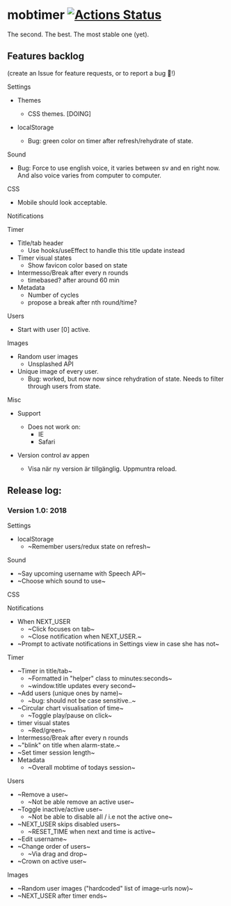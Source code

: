 mobtimer [![Actions Status](https://github.com/Pratterino/mobtimer/workflows/CI/badge.svg)](https://github.com/Pratterino/mobtimer/actions)
========
The second. The best. The most stable one (yet). 

## Features backlog
(create an Issue for feature requests, or to report a bug 🐜!)

Settings
* Themes
  - CSS themes. [DOING]

* localStorage
  - Bug: green color on timer after refresh/rehydrate of state.

Sound
 - Bug: Force to use english voice, it varies between sv and en right now. And also voice varies from computer to computer.

CSS
* Mobile should look acceptable.

Notifications
  
Timer
* Title/tab header
  - Use hooks/useEffect to handle this title update instead
* Timer visual states
  - Show favicon color based on state
* Intermesso/Break after every n rounds
  - timebased? after around 60 min
* Metadata
  - Number of cycles
  - propose a break after nth round/time?
  
Users
* Start with user [0] active.

Images
* Random user images
  - Unsplashed API
* Unique image of every user.
  - Bug: worked, but now now since rehydration of state. Needs to filter through users from state.

Misc
* Support
  - Does not work on:
    - IE
    - Safari
    
* Version control av appen
  - Visa när ny version är tillgänglig. Uppmuntra reload.

## Release log:
### Version 1.0: 2018
Settings
* localStorage
  - ~Remember users/redux state on refresh~

Sound
* ~Say upcoming username with Speech API~
* ~Choose which sound to use~  

CSS

Notifications
* When NEXT_USER
  - ~Click focuses on tab~
  - ~Close notification when NEXT_USER.~
* ~Prompt to activate notifications in Settings view in case she has not~
  
Timer
* ~Timer in title/tab~
  - ~Formatted in "helper" class to minutes:seconds~
  - ~window.title updates every second~
* ~Add users (unique ones by name)~
  - ~bug: should not be case sensitive..~
* ~Circular chart visualisation of time~
  - ~Toggle play/pause on click~
* timer visual states
  - ~Red/green~
* Intermesso/Break after every n rounds
* ~"blink" on title when alarm-state.~
* ~Set timer session length~
* Metadata
  - ~Overall mobtime of todays session~
  
Users
* ~Remove a user~
  - ~Not be able remove an active user~
* ~Toggle inactive/active user~
  - ~Not be able to disable all / i.e not the active one~
* ~NEXT_USER skips disabled users~
  - ~RESET_TIME when next and time is active~
* ~Edit username~
* ~Change order of users~
  - ~Via drag and drop~
* ~Crown on active user~

Images
* ~Random user images ("hardcoded" list of image-urls now)~
* ~NEXT_USER after timer ends~
